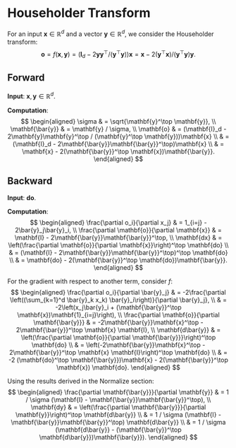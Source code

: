 
# Householder Transform

For an input $\mathbf{x} \in \mathbb{R}^d$ and a vector $\mathbf{y} \in \mathbb{R}^d$, we consider the Householder transform:
$$
\mathbf{o} = f(\mathbf{x}, \mathbf{y}) =
(\mathbf{I}_d - 2\mathbf{y}\mathbf{y}^\top / (\mathbf{y}^\top \mathbf{y}))\mathbf{x}
= \mathbf{x} - 2(\mathbf{y}^\top \mathbf{x}) / (\mathbf{y}^\top \mathbf{y})\mathbf{y}.
$$

## Forward

**Input**: $\mathbf{x}, \mathbf{y} \in \mathbb{R}^d$.

**Computation**:
$$
\begin{aligned}
\sigma & = \sqrt{\mathbf{y}^\top \mathbf{y}}, \\
\mathbf{\bar{y}} & = \mathbf{y} / \sigma, \\
\mathbf{o} & = (\mathbf{I}_d - 2\mathbf{y}\mathbf{y}^\top / (\mathbf{y}^\top \mathbf{y}))\mathbf{x} \\
& = (\mathbf{I}_d - 2\mathbf{\bar{y}}\mathbf{\bar{y}}^\top)\mathbf{x} \\
& = \mathbf{x} - 2(\mathbf{\bar{y}}^\top \mathbf{x})\mathbf{\bar{y}}.
\end{aligned}
$$

## Backward

**Input**: $\mathbf{do}$.

**Computation**:
$$
\begin{aligned}
\frac{\partial o_i}{\partial x_j}
& = 1_{i=j} - 2\bar{y}_j\bar{y}_i, \\
\frac{\partial \mathbf{o}}{\partial \mathbf{x}}
& = \mathbf{I} - 2\mathbf{\bar{y}}\mathbf{\bar{y}}^\top, \\
\mathbf{dx} & = \left(\frac{\partial \mathbf{o}}{\partial \mathbf{x}}\right)^\top \mathbf{do} \\
& = (\mathbf{I} - 2\mathbf{\bar{y}}\mathbf{\bar{y}}^\top)^\top \mathbf{do} \\
& = \mathbf{do} - 2(\mathbf{\bar{y}}^\top \mathbf{do})\mathbf{\bar{y}}.
\end{aligned}
$$

For the gradient with respect to another term, consider $f$:
$$
\begin{aligned}
\frac{\partial o_i}{\partial \bar{y}_j}
& = -2\frac{\partial \left((\sum_{k=1}^d \bar{y}_k x_k) \bar{y}_i\right)}{\partial \bar{y}_j}, \\
& = -2\left(x_j\bar{y}_i + (\mathbf{\bar{y}}^\top \mathbf{x})\mathbf{1}_{i=j}\right), \\
\frac{\partial \mathbf{o}}{\partial \mathbf{\bar{y}}}
& = -2\mathbf{\bar{y}}\mathbf{x}^\top - 2\mathbf{\bar{y}}^\top \mathbf{x} \mathbf{I}, \\
\mathbf{d\bar{y}} & = \left(\frac{\partial \mathbf{o}}{\partial \mathbf{\bar{y}}}\right)^\top \mathbf{do} \\
& = \left(-2\mathbf{\bar{y}}\mathbf{x}^\top - 2\mathbf{\bar{y}}^\top \mathbf{x} \mathbf{I}\right)^\top \mathbf{do} \\
& = -2 (\mathbf{do}^\top \mathbf{\bar{y}})\mathbf{x} - 2(\mathbf{\bar{y}}^\top \mathbf{x}) \mathbf{do}.
\end{aligned}
$$

Using the results derived in the Normalize section:
$$
\begin{aligned}
\frac{\partial \mathbf{\bar{y}}}{\partial \mathbf{y}}
& = 1 / \sigma (\mathbf{I} - \mathbf{\bar{y}}\mathbf{\bar{y}}^\top), \\
\mathbf{dy} & = \left(\frac{\partial \mathbf{\bar{y}}}{\partial \mathbf{y}}\right)^\top \mathbf{d\bar{y}} \\
& = 1 / \sigma (\mathbf{I} - \mathbf{\bar{y}}\mathbf{\bar{y}}^\top) \mathbf{d\bar{y}} \\
& = 1 / \sigma (\mathbf{d\bar{y}} - (\mathbf{\bar{y}}^\top \mathbf{d\bar{y}})\mathbf{\bar{y}}).
\end{aligned}
$$
